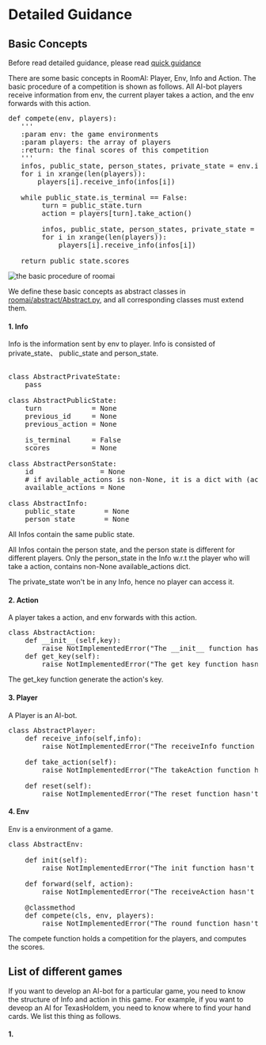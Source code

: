 
#  Detailed Guidance

## Basic Concepts

Before read detailed guidance, please read [quick guidance](https://github.com/roomai/RoomAI#1-quick-guidance)

There are some basic concepts in RoomAI: Player, Env, Info and Action. The basic procedure of a competition is shown as follows. All AI-bot players receive information from env, the current player takes a action, and the env forwards with this action.

<pre>
def compete(env, players):
   '''
   :param env: the game environments
   :param players: the array of players
   :return: the final scores of this competition
   '''
   infos, public_state, person_states, private_state = env.init()
   for i in xrange(len(players)):
       players[i].receive_info(infos[i])

   while public_state.is_terminal == False:
        turn = public_state.turn
        action = players[turn].take_action()
        
        infos, public_state, person_states, private_state = env.forward(action)
        for i in xrange(len(players)):
            players[i].receive_info(infos[i])

   return public_state.scores                
</pre>

![the basic procedure of roomai](https://github.com/roomai/RoomAI/blob/master/docs/game.png)

We define these basic concepts as abstract classes in [roomai/abstract/Abstract.py](https://github.com/roomai/RoomAI/blob/master/roomai/abstract/Abstract.py), and all corresponding classes must extend them.  


#### 1. Info

Info is the information sent by env to player. Info is consisted of private_state、 public_state and person_state. 

<pre>

class AbstractPrivateState:
    pass
    
class AbstractPublicState:
    turn            = None
    previous_id     = None
    previous_action = None

    is_terminal     = False
    scores          = None

class AbstractPersonState:
    id                = None 
    # if avilable_actions is non-None, it is a dict with (action_key, action) 
    available_actions = None 

class AbstractInfo:
    public_state       = None
    person_state       = None
</pre>


All Infos contain the same public state. 

All Infos contain the person state, and the person state is different for different players. Only the person_state in the Info w.r.t the player who will take a action, contains non-None available_actions dict. 

The private_state won't be in any Info, hence no player can access it.
#### 2. Action

A player takes a action, and env forwards with this action.

<pre>
class AbstractAction:
    def __init__(self,key):
        raise NotImplementedError("The __init__ function hasn't been implemented"
    def get_key(self):
        raise NotImplementedError("The get_key function hasn't been implemented")
</pre>

The get_key function generate the action's key.

#### 3. Player

A Player is an AI-bot.

<pre>
class AbstractPlayer:
    def receive_info(self,info):
        raise NotImplementedError("The receiveInfo function hasn't been implemented") 

    def take_action(self):
        raise NotImplementedError("The takeAction function hasn't been implemented") 

    def reset(self):
        raise NotImplementedError("The reset function hasn't been implemented")
</pre>


#### 4. Env

Env is a environment of a game.
<pre>
class AbstractEnv:

    def init(self):
        raise NotImplementedError("The init function hasn't been implemented")

    def forward(self, action):
        raise NotImplementedError("The receiveAction hasn't been implemented")

    @classmethod
    def compete(cls, env, players):
        raise NotImplementedError("The round function hasn't been implemented")
</pre>

The compete function holds a competition for the players, and computes the scores.

## List of different games

If you want to develop an AI-bot for a particular game, you need to know the structure of Info and action in this game. 
For example,  if you want to deveop an AI for TexasHoldem, you need to know where to find your hand cards.
We list this thing as follows.

#### 1. []()


